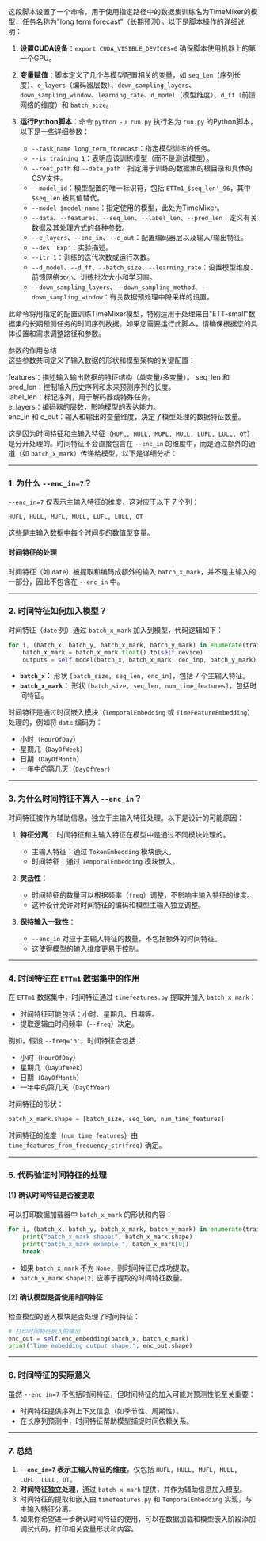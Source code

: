 这段脚本设置了一个命令，用于使用指定路径中的数据集训练名为TimeMixer的模型，任务名称为"long term forecast"（长期预测）。以下是脚本操作的详细说明：

1. **设置CUDA设备**：`export CUDA_VISIBLE_DEVICES=0` 确保脚本使用机器上的第一个GPU。

2. **变量赋值**：脚本定义了几个与模型配置相关的变量，如 `seq_len`（序列长度）、`e_layers`（编码器层数）、`down_sampling_layers`、`down_sampling_window`、`learning_rate`、`d_model`（模型维度）、`d_ff`（前馈网络的维度）和 `batch_size`。

3. **运行Python脚本**：命令 `python -u run.py` 执行名为 `run.py` 的Python脚本，以下是一些详细参数：
   - `--task_name long_term_forecast`：指定模型训练的任务。
   - `--is_training 1`：表明应该训练模型（而不是测试模型）。
   - `--root_path` 和 `--data_path`：指定用于训练的数据集的根目录和具体的CSV文件。
   - `--model_id`：模型配置的唯一标识符，包括 `ETTm1_$seq_len'_96`，其中 `$seq_len` 被其值替代。
   - `--model $model_name`：指定使用的模型，此处为TimeMixer。
   - `--data`、`--features`、`--seq_len`、`--label_len`、`--pred_len`：定义有关数据及其处理方式的各种参数。
   - `--e_layers`、`--enc_in`、`--c_out`：配置编码器层以及输入/输出特征。
   - `--des 'Exp'`：实验描述。
   - `--itr 1`：训练的迭代次数或运行次数。
   - `--d_model`、`--d_ff`、`--batch_size`、`--learning_rate`：设置模型维度、前馈网络大小、训练批次大小和学习率。
   - `--down_sampling_layers`、`--down_sampling_method`、`--down_sampling_window`：有关数据预处理中降采样的设置。  

此命令将用指定的配置训练TimeMixer模型，特别适用于处理来自"ETT-small"数据集的长期预测任务的时间序列数据。如果您需要运行此脚本，请确保根据您的具体设置和需求调整路径和参数。  

参数的作用总结  
这些参数共同定义了输入数据的形状和模型架构的关键配置：  

features：描述输入输出数据的特征结构（单变量/多变量）。 
seq_len 和 pred_len：控制输入历史序列和未来预测序列的长度。  
label_len：标记序列，用于解码器或特殊任务。  
e_layers：编码器的层数，影响模型的表达能力。  
enc_in 和 c_out：输入和输出的变量维度，决定了模型处理的数据特征数量。  

这是因为时间特征和主输入特征（`HUFL, HULL, MUFL, MULL, LUFL, LULL, OT`）是分开处理的。时间特征不会直接包含在 `--enc_in` 的维度中，而是通过额外的通道（如 `batch_x_mark`）传递给模型。以下是详细分析：

---

### **1. 为什么 `--enc_in=7`？**

`--enc_in=7` 仅表示主输入特征的维度，这对应于以下 7 个列：
```
HUFL, HULL, MUFL, MULL, LUFL, LULL, OT
```
这些是主输入数据中每个时间步的数值型变量。

#### **时间特征的处理**
时间特征（如 `date`）被提取和编码成额外的输入 `batch_x_mark`，并不是主输入的一部分，因此不包含在 `--enc_in` 中。

---

### **2. 时间特征如何加入模型？**

时间特征（`date` 列）通过 `batch_x_mark` 加入到模型，代码逻辑如下：
```python
for i, (batch_x, batch_y, batch_x_mark, batch_y_mark) in enumerate(train_loader):
    batch_x_mark = batch_x_mark.float().to(self.device)
    outputs = self.model(batch_x, batch_x_mark, dec_inp, batch_y_mark)
```
- **`batch_x`：** 形状 `[batch_size, seq_len, enc_in]`，包括 7 个主输入特征。
- **`batch_x_mark`：** 形状 `[batch_size, seq_len, num_time_features]`，包括时间特征。

时间特征是通过时间嵌入模块（`TemporalEmbedding` 或 `TimeFeatureEmbedding`）处理的，例如将 `date` 编码为：
- 小时（`HourOfDay`）
- 星期几（`DayOfWeek`）
- 日期（`DayOfMonth`）
- 一年中的第几天（`DayOfYear`）

---

### **3. 为什么时间特征不算入 `--enc_in`？**

时间特征被作为辅助信息，独立于主输入特征处理。以下是设计的可能原因：
1. **特征分离**：
   时间特征和主输入特征在模型中是通过不同模块处理的。
   - 主输入特征：通过 `TokenEmbedding` 模块嵌入。
   - 时间特征：通过 `TemporalEmbedding` 模块嵌入。

2. **灵活性**：
   - 时间特征的数量可以根据频率（`freq`）调整，不影响主输入特征的维度。
   - 这种设计允许对时间特征的编码和模型主输入独立调整。

3. **保持输入一致性**：
   - `--enc_in` 对应于主输入特征的数量，不包括额外的时间特征。
   - 这使得模型的输入维度更易于控制。

---

### **4. 时间特征在 `ETTm1` 数据集中的作用**

在 `ETTm1` 数据集中，时间特征通过 `timefeatures.py` 提取并加入 `batch_x_mark`：
- 时间特征可能包括：小时、星期几、日期等。
- 提取逻辑由时间频率（`--freq`）决定。

例如，假设 `--freq='h'`，时间特征会包括：
- 小时（`HourOfDay`）
- 星期几（`DayOfWeek`）
- 日期（`DayOfMonth`）
- 一年中的第几天（`DayOfYear`）

时间特征的形状：
```python
batch_x_mark.shape = [batch_size, seq_len, num_time_features]
```
时间特征的维度（`num_time_features`）由 `time_features_from_frequency_str(freq)` 确定。

---

### **5. 代码验证时间特征的处理**

#### **(1) 确认时间特征是否被提取**
可以打印数据加载器中 `batch_x_mark` 的形状和内容：
```python
for i, (batch_x, batch_y, batch_x_mark, batch_y_mark) in enumerate(train_loader):
    print("batch_x_mark shape:", batch_x_mark.shape)
    print("batch_x_mark example:", batch_x_mark[0])
    break
```
- 如果 `batch_x_mark` 不为 `None`，则时间特征已成功提取。
- `batch_x_mark.shape[2]` 应等于提取的时间特征数量。

#### **(2) 确认模型是否使用时间特征**
检查模型的嵌入模块是否处理了时间特征：
```python
# 打印时间特征嵌入的输出
enc_out = self.enc_embedding(batch_x, batch_x_mark)
print("Time embedding output shape:", enc_out.shape)
```

---

### **6. 时间特征的实际意义**

虽然 `--enc_in=7` 不包括时间特征，但时间特征的加入可能对预测性能至关重要：
- 时间特征提供序列上下文信息（如季节性、周期性）。
- 在长序列预测中，时间特征帮助模型捕捉时间依赖关系。

---

### **7. 总结**

1. **`--enc_in=7` 表示主输入特征的维度**，仅包括 `HUFL, HULL, MUFL, MULL, LUFL, LULL, OT`。
2. **时间特征独立处理**，通过 `batch_x_mark` 提供，并作为辅助信息加入模型。
3. 时间特征的提取和嵌入由 `timefeatures.py` 和 `TemporalEmbedding` 实现，与主输入特征分离。
4. 如果你希望进一步确认时间特征的使用，可以在数据加载和模型嵌入阶段添加调试代码，打印相关变量形状和内容。
